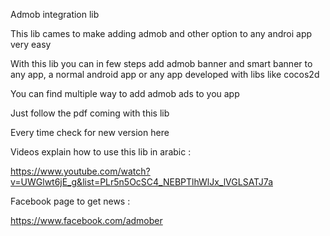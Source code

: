 Admob integration lib

This lib cames to make adding admob and other option to any androi app very easy

With this lib you can in few steps add admob banner and smart banner to any app, a normal android app or any app developed with libs like cocos2d

You can find multiple way to add admob ads to you app

Just follow the pdf coming with this lib

Every time check for new version here

Videos explain how to use this lib in arabic :

https://www.youtube.com/watch?v=UWGlwt6jE_g&list=PLr5n5OcSC4_NEBPTlhWlJx_lVGLSATJ7a

Facebook page to get news :

https://www.facebook.com/admober
